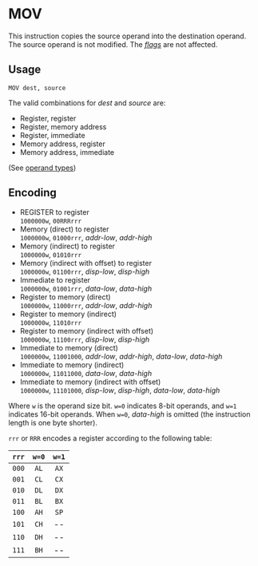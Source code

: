 # MOV

This instruction copies the source operand into the destination operand. The source operand is not modified. The [_flags_](../cpu#flags) are not affected.

## Usage

```vonsim
MOV dest, source
```

The valid combinations for _dest_ and _source_ are:

- Register, register
- Register, memory address
- Register, immediate
- Memory address, register
- Memory address, immediate

(See [operand types](../assembly#operands))

## Encoding

- REGISTER to register  
  `1000000w`, `00RRRrrr`
- Memory (direct) to register  
  `1000000w`, `01000rrr`, _addr-low_, _addr-high_
- Memory (indirect) to register  
  `1000000w`, `01010rrr`
- Memory (indirect with offset) to register  
  `1000000w`, `01100rrr`, _disp-low_, _disp-high_
- Immediate to register  
  `1000000w`, `01001rrr`, _data-low_, _data-high_
- Register to memory (direct)  
  `1000000w`, `11000rrr`, _addr-low_, _addr-high_
- Register to memory (indirect)  
  `1000000w`, `11010rrr`
- Register to memory (indirect with offset)  
  `1000000w`, `11100rrr`, _disp-low_, _disp-high_
- Immediate to memory (direct)  
  `1000000w`, `11001000`, _addr-low_, _addr-high_, _data-low_, _data-high_
- Immediate to memory (indirect)  
  `1000000w`, `11011000`, _data-low_, _data-high_
- Immediate to memory (indirect with offset)  
  `1000000w`, `11101000`, _disp-low_, _disp-high_, _data-low_, _data-high_

Where `w` is the operand size bit. `w=0` indicates 8-bit operands, and `w=1` indicates 16-bit operands. When `w=0`, _data-high_ is omitted (the instruction length is one byte shorter).

`rrr` or `RRR` encodes a register according to the following table:

| `rrr` | `w=0` | `w=1` |
| :---: | :---: | :---: |
| `000` | `AL`  | `AX`  |
| `001` | `CL`  | `CX`  |
| `010` | `DL`  | `DX`  |
| `011` | `BL`  | `BX`  |
| `100` | `AH`  | `SP`  |
| `101` | `CH`  |  --   |
| `110` | `DH`  |  --   |
| `111` | `BH`  |  --   |
